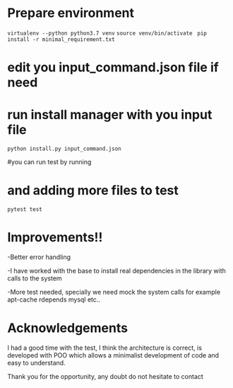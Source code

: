 
# Prepare environment
`virtualenv --python python3.7 venv`
`source venv/bin/activate `
`pip install -r minimal_requirement.txt`

# edit you input_command.json file if need

# run install manager with you input file
`python install.py input_command.json`


#you can run test by running
# and adding more files to test
`pytest test`



# Improvements!!

-Better error handling

-I have worked with the base to install real dependencies in the library with calls to the system

-More test needed, specially we need mock the system calls for example apt-cache rdepends mysql etc..


# Acknowledgements

I had a good time with the test, I think the architecture is correct, is developed with POO which allows a minimalist development of code and easy to understand.

Thank you for the opportunity, any doubt do not hesitate to contact
